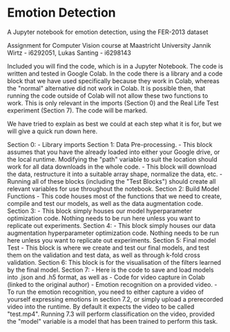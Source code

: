 # Emotion Detection
 A Jupyter notebook for emotion detection, using the FER-2013 dataset


Assignment for Computer Vision course at Maastricht University
Jannik Wirtz - i6292051, Lukas Santing - i6298143


Included you will find the code, which is in a Jupyter Notebook.
The code is written and tested in Google Colab. In the code there is a library and a code block that we have used specifically because they work in Colab, whereas the "normal" alternative did not work in Colab. It is possible then, that running the code outside of Colab will not allow these two functions to work. This is only relevant in the imports (Section 0) and the Real Life Test experiment (Section 7). The code will be marked.

We have tried to explain as best we could  at each step what it is for, but we will give a quick run down here.

Section 0: 
	- Library imports
Section 1: Data Pre-processing.
	- This block assumes that you have the already loaded into either your Google drive, or the local runtime. Modifying the "path" variable to suit the location should work for all data downloads in the whole code.
	- This block will download the data, restructure it into a suitable array shape, normalize the data, etc.
	- Running all of these blocks (including the "Test Blocks") should create all relevant variables for use throughout the notebook.
Section 2: Build Model Functions
	- This code houses most of the functions that we need to create, compile and test our models, as well as the data augmentation code.
Section 3: 
	- This block simply houses our model hyperparameter optimization code. Nothing needs to be run here unless you want to replicate out experiments.
Section 4: 
	- This block simply houses our data augmentation hyperparameter optimization code. Nothing needs to be run here unless you want to replicate out experiments.
Section 5:  Final model Test
	- This block is where we create and test our final models, and test them on the validation and test data, as well as through k-fold cross validation.
Section 6: This block is for the visualisation  of the filters learned by the final model.
Section 7: 
	- Here is the code to save and load models into .json and .h5 format, as well as
	- Code for video capture in Colab (linked to the original author)
	- Emotion recognition on a provided video.
	- To run the emotion recognition, you need to either capture a video of yourself expressing emotions in section 7.2, or simply upload a prerecorded video into the runtime. By default it expects the video to be called "test.mp4".
Running 7.3 will perform classification on the video, provided the "model" variable is a model that has been trained to perform this task.